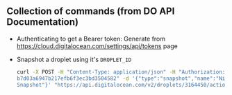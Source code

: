 ## Collection of commands (from DO API Documentation)


* Authenticating to get a Bearer token: Generate from
    https://cloud.digitalocean.com/settings/api/tokens page

* Snapshot a droplet using it's `DROPLET_ID`

  ```sh
  curl -X POST -H "Content-Type: application/json" -H "Authorization: Bearer
  b7d03a6947b217efb6f3ec3bd3504582" -d '{"type":"snapshot","name":"Nifty New
  Snapshot"}' "https://api.digitalocean.com/v2/droplets/3164450/actions"
  ```
